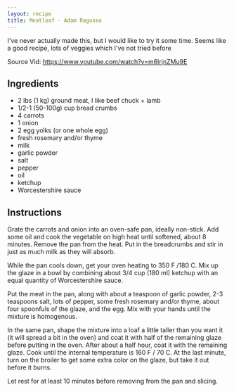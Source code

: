 ```yaml
---
layout: recipe
title: Meatloaf - Adam Ragusea
---
```

I've never actually made this, but I would like to try it some time. Seems like a good recipe, lots of veggies which I've not tried before

Source Vid: https://www.youtube.com/watch?v=m6IrjnZMu9E

## Ingredients
* 2 lbs (1 kg) ground meat, I like beef chuck + lamb
* 1/2-1 (50-100g) cup bread crumbs
* 4 carrots
* 1 onion
* 2 egg yolks (or one whole egg)
* fresh rosemary and/or thyme
* milk
* garlic powder
* salt
* pepper
* oil
* ketchup
* Worcestershire sauce

## Instructions
Grate the carrots and onion into an oven-safe pan, ideally non-stick. Add some oil and cook the vegetable on high heat until softened, about 8 minutes. Remove the pan from the heat. Put in the breadcrumbs and stir in just as much milk as they will absorb.

While the pan cools down, get your oven heating to 350 F /180 C. Mix up the glaze in a bowl by combining about 3/4 cup (180 ml) ketchup with an equal quantity of Worcestershire sauce.

Put the meat in the pan, along with about a teaspoon of garlic powder, 2-3 teaspoons salt, lots of pepper, some fresh rosemary and/or thyme, about four spoonfuls of the glaze, and the egg. Mix with your hands until the mixture is homogenous.

In the same pan, shape the mixture into a loaf a little taller than you want it (it will spread a bit in the oven) and coat it with half of the remaining glaze before putting in the oven. After about a half hour, coat it with the remaining glaze. Cook until the internal temperature is 160 F / 70 C. At the last minute, turn on the broiler to get some extra color on the glaze, but take it out before it burns.

Let rest for at least 10 minutes before removing from the pan and slicing.
